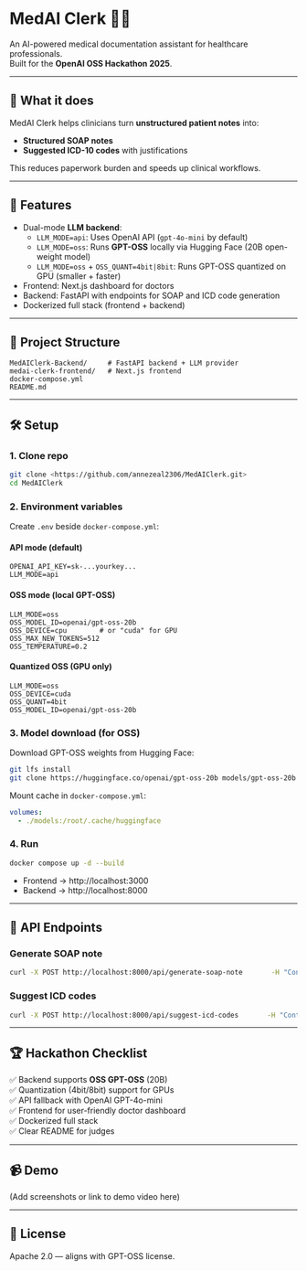 # MedAI Clerk 🏥🤖

An AI-powered medical documentation assistant for healthcare professionals.  
Built for the **OpenAI OSS Hackathon 2025**.

---

## 🌟 What it does
MedAI Clerk helps clinicians turn **unstructured patient notes** into:
- **Structured SOAP notes**
- **Suggested ICD-10 codes** with justifications

This reduces paperwork burden and speeds up clinical workflows.

---

## 🚀 Features
- Dual-mode **LLM backend**:
  - `LLM_MODE=api`: Uses OpenAI API (`gpt-4o-mini` by default)
  - `LLM_MODE=oss`: Runs **GPT-OSS** locally via Hugging Face (20B open-weight model)
  - `LLM_MODE=oss` + `OSS_QUANT=4bit|8bit`: Runs GPT-OSS quantized on GPU (smaller + faster)
- Frontend: Next.js dashboard for doctors
- Backend: FastAPI with endpoints for SOAP and ICD code generation
- Dockerized full stack (frontend + backend)

---

## 📂 Project Structure
```
MedAIClerk-Backend/     # FastAPI backend + LLM provider
medai-clerk-frontend/   # Next.js frontend
docker-compose.yml
README.md
```

---

## 🛠️ Setup

### 1. Clone repo
```bash
git clone <https://github.com/annezeal2306/MedAIClerk.git>
cd MedAIClerk
```

### 2. Environment variables
Create `.env` beside `docker-compose.yml`:

#### API mode (default)
```env
OPENAI_API_KEY=sk-...yourkey...
LLM_MODE=api
```

#### OSS mode (local GPT-OSS)
```env
LLM_MODE=oss
OSS_MODEL_ID=openai/gpt-oss-20b
OSS_DEVICE=cpu        # or "cuda" for GPU
OSS_MAX_NEW_TOKENS=512
OSS_TEMPERATURE=0.2
```

#### Quantized OSS (GPU only)
```env
LLM_MODE=oss
OSS_DEVICE=cuda
OSS_QUANT=4bit
OSS_MODEL_ID=openai/gpt-oss-20b
```

### 3. Model download (for OSS)
Download GPT-OSS weights from Hugging Face:
```bash
git lfs install
git clone https://huggingface.co/openai/gpt-oss-20b models/gpt-oss-20b
```

Mount cache in `docker-compose.yml`:
```yaml
volumes:
  - ./models:/root/.cache/huggingface
```

### 4. Run
```bash
docker compose up -d --build
```

- Frontend → http://localhost:3000  
- Backend → http://localhost:8000  

---

## 🧪 API Endpoints

### Generate SOAP note
```bash
curl -X POST http://localhost:8000/api/generate-soap-note       -H "Content-Type: application/json"       -d '{"notes":"Patient reports chest pain for 2 days, worse on exertion."}'
```

### Suggest ICD codes
```bash
curl -X POST http://localhost:8000/api/suggest-icd-codes       -H "Content-Type: application/json"       -d '{"soap_note":"Subjective: ... Objective: ... Assessment: ... Plan: ..."}'
```

---

## 🏆 Hackathon Checklist

✅ Backend supports **OSS GPT-OSS** (20B)  
✅ Quantization (4bit/8bit) support for GPUs  
✅ API fallback with OpenAI GPT-4o-mini  
✅ Frontend for user-friendly doctor dashboard  
✅ Dockerized full stack  
✅ Clear README for judges  

---

## 📹 Demo
(Add screenshots or link to demo video here)

---

## 📜 License
Apache 2.0 — aligns with GPT-OSS license.
